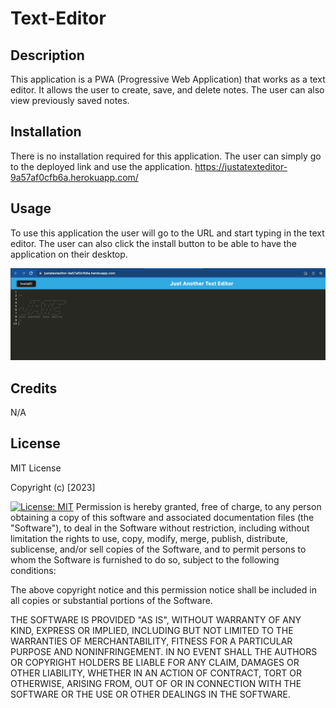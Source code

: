 # Text-Editor


## Description

This application is a PWA (Progressive Web Application) that works as a text editor. It allows the user to create, save, and delete notes. The user can also view previously saved notes.

## Installation

There is no installation required for this application. The user can simply go to the deployed link and use the application.
https://justatexteditor-9a57af0cfb6a.herokuapp.com/


## Usage

To use this application the user will go to the URL and start typing in the text editor. The user can also click the install button to be able to have the application on their desktop.

<img src="Assets/justatexteditor.png">



## Credits

N/A

## License

MIT License

Copyright (c) [2023] 



[![License: MIT](https://img.shields.io/badge/License-MIT-yellow.svg)](https://opensource.org/licenses/MIT)
Permission is hereby granted, free of charge, to any person obtaining a copy
of this software and associated documentation files (the "Software"), to deal
in the Software without restriction, including without limitation the rights
to use, copy, modify, merge, publish, distribute, sublicense, and/or sell
copies of the Software, and to permit persons to whom the Software is
furnished to do so, subject to the following conditions:

The above copyright notice and this permission notice shall be included in all
copies or substantial portions of the Software.

THE SOFTWARE IS PROVIDED "AS IS", WITHOUT WARRANTY OF ANY KIND, EXPRESS OR
IMPLIED, INCLUDING BUT NOT LIMITED TO THE WARRANTIES OF MERCHANTABILITY,
FITNESS FOR A PARTICULAR PURPOSE AND NONINFRINGEMENT. IN NO EVENT SHALL THE
AUTHORS OR COPYRIGHT HOLDERS BE LIABLE FOR ANY CLAIM, DAMAGES OR OTHER
LIABILITY, WHETHER IN AN ACTION OF CONTRACT, TORT OR OTHERWISE, ARISING FROM,
OUT OF OR IN CONNECTION WITH THE SOFTWARE OR THE USE OR OTHER DEALINGS IN THE
SOFTWARE.


